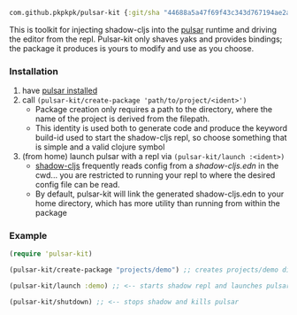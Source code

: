 ```clojure
com.github.pkpkpk/pulsar-kit {:git/sha "44688a5a47f69f43c343d767194ae2a5ad9beef5"}
```

This is toolkit for injecting shadow-cljs into the [pulsar](https://github.com/pulsar-edit/pulsar) runtime and driving the editor from the repl. Pulsar-kit only shaves yaks and provides bindings; the package it produces is yours to modify and use as you choose.

### Installation
1) have [pulsar installed](https://github.com/pulsar-edit/pulsar/releases)
2) call `(pulsar-kit/create-package 'path/to/project/<ident>')`
   + Package creation only requires a path to the directory, where the name of the project is derived from the filepath.
   + This identity is used both to generate code and produce the keyword build-id used to start the shadow-cljs repl, so choose something that is simple and a valid clojure symbol
3) (from home) launch pulsar with a repl via `(pulsar-kit/launch :<ident>)`
   + [shadow-cljs](https://shadow-cljs.github.io/) frequently reads config from a *shadow-cljs.edn* in the cwd... you are restricted to running your repl to where the desired config file can be read.
   + By default, pulsar-kit will link the generated shadow-cljs.edn to your home directory, which has more utility than running from within the package

### Example

```clojure
(require 'pulsar-kit)

(pulsar-kit/create-package "projects/demo") ;; creates projects/demo directory, populates & links it to ppm

(pulsar-kit/launch :demo) ;; <-- starts shadow repl and launches pulsar with derived build-id

(pulsar-kit/shutdown) ;; <-- stops shadow and kills pulsar

```
